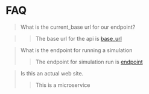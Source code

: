 # FAQ

> What is the current_base url for our endpoint?

>>The base url for the api is [base_url](https://simphonywebapp.azurewebsites.net/swagger/index.html)

> What is the endpoint for running a simulation
>> The endpoint for simulation run is [endpoint](base_url/simulation/simulate)

> Is this an actual web site.
>> This is a microservice